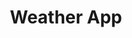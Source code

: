---
title : 'Weather App'
img : 'weather2.png'
git : 'https://github.com/evanallen13/React-Iphone-Weather-App-Clone'
hosting : 'https://wizardly-spence-f3a746.netlify.com/'
skills : 'javascript.png , firebase.png'
text: 'This is a weather app'

skill1 : '/skills/js.png'
skill2 : '/skills/firebase.png'
skill3 : '/skills/react.png'
skill4 : '/skills/node.png'
---